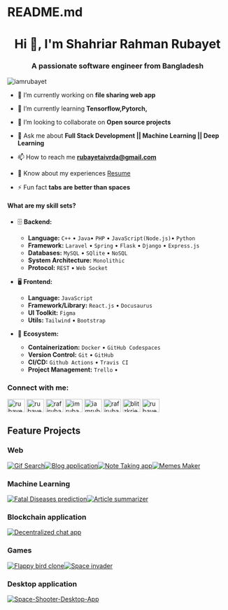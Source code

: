 # README.md

<h1 align="center">Hi 👋, I'm Shahriar Rahman Rubayet</h1>
<h3 align="center">A passionate software engineer from Bangladesh</h3>

<p align="left"> <img src="https://komarev.com/ghpvc/?username=iamrubayet&label=Profile%20views&color=0e75b6&style=flat" alt="iamrubayet" /> </p>


- 🔭 I’m currently working on **file sharing web app**

- 🌱 I’m currently learning **Tensorflow,Pytorch,**

- 👯 I’m looking to collaborate on **Open source projects**

- 💬 Ask me about **Full Stack Development || Machine Learning || Deep Learning**

- 📫 How to reach me **rubayetaivrda@gmail.com**

- 📄 Know about my experiences [Resume](https://drive.google.com/file/d/1GwWKiZtVxE2M1aYvEOwppQLfGr7iJ5uJ/view?usp=sharing)

- ⚡ Fun fact **tabs are better than spaces**


#### What are my skill sets?

- 🗄️ **Backend:**

  - **Language:** `C++` • `Java`• `PHP` • `JavaScript(Node.js)`• `Python`
  - **Framework:** `Laravel` • `Spring` • `Flask` • `Django` • `Express.js`
  - **Databases:** `MySQL` • `SQlite` • `NoSQL`
  - **System Architecture:** `Monolithic` 
  - **Protocol:** `REST` • `Web Socket`

- 🖥 **Frontend:**

  - **Language:** `JavaScript`
  - **Framework/Library:** `React.js` • `Docusaurus` 
  - **UI Toolkit:** `Figma` 
  - **Utils:** `Tailwind` • `Bootstrap` 

- 🎡 **Ecosystem:**
  - **Containerization:** `Docker` • `GitHub Codespaces`
  - **Version Control:** `Git` • `GitHub`
  - **CI/CD:** `Github Actions` • `Travis CI`
  - **Project Management:** `Trello` • 



<h3 align="left">Connect with me:</h3>
<p align="left">
<a href="https://dev.to/rubayet170746" target="blank"><img align="center" src="https://raw.githubusercontent.com/rahuldkjain/github-profile-readme-generator/master/src/images/icons/Social/devto.svg" alt="rubayet170746" height="30" width="40" /></a>
<a href="https://linkedin.com/in/rubayet1702016" target="blank"><img align="center" src="https://raw.githubusercontent.com/rahuldkjain/github-profile-readme-generator/master/src/images/icons/Social/linked-in-alt.svg" alt="rubayet1702016" height="30" width="40" /></a>
<a href="https://kaggle.com/rafirubayet170216" target="blank"><img align="center" src="https://raw.githubusercontent.com/rahuldkjain/github-profile-readme-generator/master/src/images/icons/Social/kaggle.svg" alt="rafirubayet170216" height="30" width="40" /></a>
<a href="https://fb.com/imrubayet/" target="blank"><img align="center" src="https://raw.githubusercontent.com/rahuldkjain/github-profile-readme-generator/master/src/images/icons/Social/facebook.svg" alt="imrubayet/" height="30" width="40" /></a>
<a href="https://instagram.com/iamrubayet/" target="blank"><img align="center" src="https://raw.githubusercontent.com/rahuldkjain/github-profile-readme-generator/master/src/images/icons/Social/instagram.svg" alt="iamrubayet/" height="30" width="40" /></a>
<a href="https://www.hackerrank.com/rafirubayet75" target="blank"><img align="center" src="https://raw.githubusercontent.com/rahuldkjain/github-profile-readme-generator/master/src/images/icons/Social/hackerrank.svg" alt="rafirubayet75" height="30" width="40" /></a>
<a href="https://codeforces.com/profile/blitzkrieg08" target="blank"><img align="center" src="https://raw.githubusercontent.com/rahuldkjain/github-profile-readme-generator/master/src/images/icons/Social/codeforces.svg" alt="blitzkrieg08" height="30" width="40" /></a>
<a href="https://www.leetcode.com/rubayet208" target="blank"><img align="center" src="https://raw.githubusercontent.com/rahuldkjain/github-profile-readme-generator/master/src/images/icons/Social/leet-code.svg" alt="rubayet208" height="30" width="40" /></a>
</p>




## Feature Projects

### Web

[![Gif Search](https://github-readme-stats.vercel.app/api/pin/?username=iamrubayet&repo=GiF-Search&bg_color=211e1b&title_color=22C4E1&text_color=fff&icon_color=fff)](https://github.com/iamrubayet/GiF-Search)[![Blog application](https://github-readme-stats.vercel.app/api/pin/?username=iamrubayet&repo=Blog-app)](https://github.com/iamrubayet/Blog-app)[![Note Taking app](https://github-readme-stats.vercel.app/api/pin/?username=iamrubayet&repo=Note-taking-app)](https://github.com/iamrubayet/Note-taking-app)[![Memes Maker](https://github-readme-stats.vercel.app/api/pin/?username=iamrubayet&repo=MemesMaker)](https://github.com/iamrubayet/MemesMaker)


### Machine Learning

[![Fatal Diseases prediction](https://github-readme-stats.vercel.app/api/pin/?username=iamrubayet&repo=Fatal-disease-detector)](https://github.com/iamrubayet/Fatal-disease-detector)[![Article summarizer](https://github-readme-stats.vercel.app/api/pin/?username=iamrubayet&repo=Article_Summarizer)](https://github.com/iamrubayet/Article_Summarizer)


### Blockchain application

[![Decentralized chat app](https://github-readme-stats.vercel.app/api/pin/?username=iamrubayet&repo=Decentralized-chat-app)](https://github.com/iamrubayet/Decentralized-chat-app)


### Games

[![Flappy bird clone](https://github-readme-stats.vercel.app/api/pin/?username=iamrubayet&repo=flappy-bird-clone)](https://github.com/iamrubayet/flappy-bird-clone)[![Space invader](https://github-readme-stats.vercel.app/api/pin/?username=iamrubayet&repo=Space_invader)](https://github.com/iamrubayet/Space_invader)


### Desktop application

[![Space-Shooter-Desktop-App](https://github-readme-stats.vercel.app/api/pin/?username=iamrubayet&repo=Space-Shooter-Desktop-App)](https://github.com/iamrubayet/Space-Shooter-Desktop-App)










